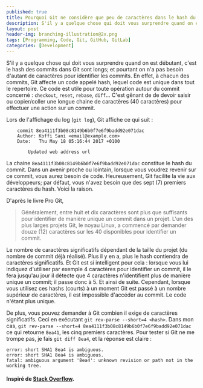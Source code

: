 ```yaml
---
published: true
title: Pourquoi Git ne considère que peu de caractères dans le hash du commit
description: S'il y a quelque chose qui doit vous surprendre quand on est débutant, c'est le hash des commits dans Git sont longs; et pourtant on n'a pas besoin d'autant de caractères pour identifier les commits.
layout: post
header-img: branching-illustration@2x.png
tags: [Programming, Code, Git, GitHub, GitLab]
categories: [Development]
---
```


S'il y a quelque chose qui doit vous surprendre quand on est débutant, c'est le hash des commits dans Git sont longs; et pourtant on n'a pas besoin d'autant de caractères pour identifier les commits.<!--more--> En effet, à chacun des commits, Git affecte un code appelé hash, lequel code est unique dans tout le repertoire. Ce code est utile pour toute opération autour du commit concerné : `checkout`, `reset`, `rebase`, `diff`... C'est gênant de de devoir saisir ou copier/coller une longue chaine de caractères (40 caractères) pour effectuer une action sur un commit.

Lors de l'affichage du log (`git log`), Git affiche ce qui suit :

```
    commit 8ea4111f3b08c8149b6b0f7e6f9badd92e071dac
    Author: Koffi Sani <email@example.com>
    Date:   Thu May 18 05:16:44 2017 +0100

        Updated web address url

```
La chaine `8ea4111f3b08c8149b6b0f7e6f9badd92e071dac` constitue le hash du commit. Dans un avenir proche ou lointain, lorsque vous voudrez revenir sur ce commit, vous aurez besoin de code. Heureusement, Git facilite la vie aux développeurs; par défaut, vous n'avez besoin que des sept (7) premiers caractères du hash. Voici  la raison.


D'après le livre Pro Git, 

> Généralement, entre huit et dix caractères sont plus que suffisants pour identifier de manière unique un commit dans un projet. L'un des plus larges projets Git, le noyau Linux, a commencé par demander douze (12) caractères sur les 40 disponibles pour identifier un commit.

Le nombre de caractères significatifs dépendant de la taille du projet (du nombre de commit déjà réalisé). Plus il y en a, plus le hash contiendra de caractères significatifs. Et Git est si intelligent pour cela : lorsque vous lui indiquez d'utiliser par exemple 4 caractères pour identifier un commit, il le fera jusqu'au jour il détecte que 4 caractères n'identifient plus de manière unique un commit; il passe donc à 5. Et ainsi de suite. Cependant, lorsque vous utilisez ces hashs (courts) à un moment Git est passé à un nombre supérieur de caractères, il est impossible d'accéder au commit. Le code n'étant plus unique.

De plus, vous pouvez demander à Git combien il exige de caractères significatifs. Ceci en exécutant `git rev-parse --short=4 <hash>`. Dans mon cas, `git rev-parse --short=4 8ea4111f3b08c8149b6b0f7e6f9badd92e071dac` ce qui retourne `8ea41`, les cinq premiers caractères. Pour tester si Git ne me trompe pas, je fais `git diff 8ea4`, et la réponse est claire : 

```
error: short SHA1 8ea4 is ambiguous.
error: short SHA1 8ea4 is ambiguous.
fatal: ambiguous argument '8ea4': unknown revision or path not in the working tree.
```

#### Inspiré de [Stack Overflow](https://stackoverflow.com/q/18134627/3156582).